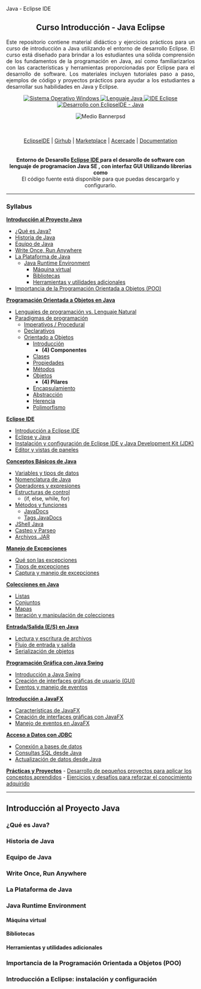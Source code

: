  Java - Eclipse IDE
<p align="center">
    <h2 align="center">Curso Introducción - Java Eclipse</h2>
</p>

<div class="contenedor deslizante" style="ancho: 70%; margen: auto;">

 <p align="justify">Este repositorio contiene material didáctico y ejercicios prácticos para un curso de introducción a Java utilizando el entorno de desarrollo Eclipse. El curso está diseñado para brindar a los estudiantes una sólida comprensión de los fundamentos de la programación en Java, así como familiarizarlos con las características y herramientas proporcionadas por Eclipse para el desarrollo de software. Los materiales incluyen tutoriales paso a paso, ejemplos de código y proyectos prácticos para ayudar a los estudiantes a desarrollar sus habilidades en Java y Eclipse.</p>
  <p align="center">
     <a href="#">
            <img src="https://img.shields.io/badge/Sistema%20Operativo-Windows-blue?style=for-the-badge&logo=windows" alt="Sistema Operativo Windows">
        </a>
        <a href="#">
            <img src="https://img.shields.io/badge/Lenguaje-Java-red?style=for-the-badge&logo=java" alt="Lenguaje Java">
        </a>
        <a href="#">
            <img src="https://img.shields.io/badge/IDE-¿Eclipse-purple?style=for-the-badge&logo=eclipse" alt="IDE Eclipse">
        </a>
        <a href="#">
            <img src="https://img.shields.io/badge/Desarrollo%20con%20EclipseIDE%20-Java%20-amarillo?style=for-the-badge&logo=eclipse" alt="Desarrollo con EclipseIDE - Java">
        </a>
    </p>
</div>

<div align="center">

![Medio Bannerpsd](https://github.com/cano696969/Curso-JavaEclipse/assets/158393938/78b08569-a68f-4590-b13e-a117d52c396a)


</div>


    
</a>

<br/>
<br/>

<div align="center">
    <a href="https://eclipseide.org/">EclipseIDE</a> |
    <a href="https://github.com/eclipse">Girhub</a> |
    <a href="https://marketplace.eclipse.org/">Marketplace</a> |
    <a href="https://eclipseide.org/working-group/#about">Acercade</a> |
    <a href="https://help.eclipse.org/latest/index.jsp">Documentation</a>
</div>
</div>

<br/>
<br/>

<div align="center"><strong> Entorno de Desarollo  <a href="https://reactjs.org/">Eclipse IDE </a> para el desarollo de software con lenguaje  de programacion Java SE , con interfaz GUI  Utilizando  librerias como </strong><br>El código fuente está disponible para que puedas descargarlo y configurarlo.

<br />

</div>

-----------

###  Syllabus

**[Introducción al Proyecto Java](#introducción-al-proyecto-java)**
- [¿Qué es Java?](#qué-es-java)
- [Historia de Java](#historia-de-java)
- [Equipo de Java](#equipo-de-java)
- [Write Once, Run Anywhere](#write-once-run-anywhere)
- [La Plataforma de Java](#la-plataforma-de-java)
  - [Java Runtime Environment](#java-runtime-environment)
    - [Máquina virtual](#máquina-virtual)
    - [Bibliotecas](#bibliotecas)
    - [Herramientas y utilidades adicionales](#herramientas-y-utilidades-adicionales)
- [Importancia de la Programación Orientada a Objetos (POO)](#importancia-de-la-programación-orientada-a-objetos-poo)


**[Programación Orientada a Objetos en Java](#programación-orientada-a-objetos-en-java)**
- [Lenguajes de programación vs. Lenguaje Natural](#lenguajes-de-programación-vs-lenguaje-natural)
- [Paradigmas de programación](#paradigmas-de-programación)
  - [Imperativos / Procedural](#imperativos--procedural)
  - [Declarativos](#declarativos)
  - [Orientado a Objetos](#orientado-a-objetos)
    - [Introducción](#introducción)
      - **(4) Componentes**
    - [Clases](#clases)
    - [Propiedades](#propiedades)
    - [Métodos](#métodos)
    - [Objetos](#objetos)
      - **(4) Pilares**
    - [Encapsulamiento](#encapsulamiento)
    - [Abstracción](#abstracción)
    - [Herencia](#herencia)
    - [Polimorfismo](#polimorfismo)

**[Eclipse IDE](#eclipse-ide)**
- [Introducción a Eclipse IDE](#introducción-a-eclipse-ide)
- [Eclipse y Java](#eclipse-y-java)
- [Instalación y configuración de Eclipse IDE y Java Development Kit (JDK)](#instalación-y-configuración-de-eclipse-ide-y-java-development-kit-jdk)
- [Editor y vistas de paneles](#editor-y-vistas-de-paneles)

**[Conceptos Básicos de Java](#conceptos-básicos-de-java)**
- [Variables y tipos de datos](#variables-y-tipos-de-datos)
- [Nomenclatura de Java](#nomenclatura-de-java)
- [Operadores y expresiones](#operadores-y-expresiones)
- [Estructuras de control](#estructuras-de-control)
  - (if, else, while, for)
- [Métodos y funciones](#métodos-y-funciones)
  - [JavaDocs](#javadocs)
  - [Tags JavaDocs](#tags-javadocs)
- [JShell Java](#jshell-java)
- [Casteo y Parseo](#casteo-y-parseo)
- [Archivos .JAR](#archivos-jar)

**[Manejo de Excepciones](#manejo-de-excepciones)**
   - [Qué son las excepciones](#qué-son-las-excepciones)
   - [Tipos de excepciones](#tipos-de-excepciones)
   - [Captura y manejo de excepciones](#captura-y-manejo-de-excepciones)

**[Colecciones en Java](#colecciones-en-java)**
   - [Listas](#listas)
   - [Conjuntos](#conjuntos)
   - [Mapas](#mapas)
   - [Iteración y manipulación de colecciones](#iteración-y-manipulación-de-colecciones)

**[Entrada/Salida (E/S) en Java](#entradasalida-es-en-java)**
   - [Lectura y escritura de archivos](#lectura-y-escritura-de-archivos)
   - [Flujo de entrada y salida](#flujo-de-entrada-y-salida)
   - [Serialización de objetos](#serialización-de-objetos)

**[Programación Gráfica con Java Swing](#programación-gráfica-con-java-swing)**
   - [Introducción a Java Swing](#introducción-a-java-swing)
   - [Creación de interfaces gráficas de usuario (GUI)](#creación-de-interfaces-gráficas-de-usuario-gui)
   - [Eventos y manejo de eventos](#eventos-y-manejo-de-eventos)

**[Introducción a JavaFX](#introducción-a-javafx)**
   - [Características de JavaFX](#características-de-javafx)
   - [Creación de interfaces gráficas con JavaFX](#creación-de-interfaces-gráficas-con-javafx)
   - [Manejo de eventos en JavaFX](#manejo-de-eventos-en-javafx)

**[Acceso a Datos con JDBC](#acceso-a-datos-con-jdbc)**
   - [Conexión a bases de datos](#conexión-a-bases-de-datos)
   - [Consultas SQL desde Java](#consultas-sql-desde-java)
   - [Actualización de datos desde Java](#actualización-de-datos-desde-java)

**[Prácticas y Proyectos](#prácticas-y-proyectos)**
    - [Desarrollo de pequeños proyectos para aplicar los conceptos aprendidos](#desarrollo-de-pequeños-proyectos-para-aplicar-los-conceptos-aprendidos)
    - [Ejercicios y desafíos para reforzar el conocimiento adquirido](#ejercicios-y-desafíos-para-reforzar-el-conocimiento-adquirido)



------

## Introducción al Proyecto Java

### ¿Qué es Java?



### Historia de Java


### Equipo de Java


### Write Once, Run Anywhere


### La Plataforma de Java


### Java Runtime Environment

#### Máquina virtual
#### Bibliotecas
#### Herramientas y utilidades adicionales

### Importancia de la Programación Orientada a Objetos (POO)


### Introducción a Eclipse: instalación y configuración

